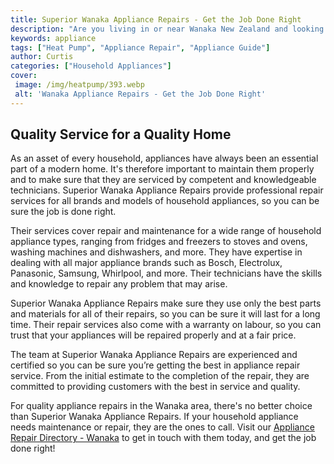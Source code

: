 ```yaml
---
title: Superior Wanaka Appliance Repairs - Get the Job Done Right
description: "Are you living in or near Wanaka New Zealand and looking for reliable high-quality appliance repairs Get the job done right with Superior Wanaka Appliance Repair Offerings include maintenance and repairs for all major appliances"
keywords: appliance
tags: ["Heat Pump", "Appliance Repair", "Appliance Guide"]
author: Curtis
categories: ["Household Appliances"]
cover: 
 image: /img/heatpump/393.webp
 alt: 'Wanaka Appliance Repairs - Get the Job Done Right'
---
```

## Quality Service for a Quality Home
As an asset of every household, appliances have always been an essential part of a modern home. It's therefore important to maintain them properly and to make sure that they are serviced by competent and knowledgeable technicians. Superior Wanaka Appliance Repairs provide professional repair services for all brands and models of household appliances, so you can be sure the job is done right. 

Their services cover repair and maintenance for a wide range of household appliance types, ranging from fridges and freezers to stoves and ovens, washing machines and dishwashers, and more. They have expertise in dealing with all major appliance brands such as Bosch, Electrolux, Panasonic, Samsung, Whirlpool, and more. Their technicians have the skills and knowledge to repair any problem that may arise. 

Superior Wanaka Appliance Repairs make sure they use only the best parts and materials for all of their repairs, so you can be sure it will last for a long time. Their repair services also come with a warranty on labour, so you can trust that your appliances will be repaired properly and at a fair price. 

The team at Superior Wanaka Appliance Repairs are experienced and certified so you can be sure you’re getting the best in appliance repair service. From the initial estimate to the completion of the repair, they are committed to providing customers with the best in service and quality.

For quality appliance repairs in the Wanaka area, there's no better choice than Superior Wanaka Appliance Repairs. If your household appliance needs maintenance or repair, they are the ones to call. Visit our [Appliance Repair Directory - Wanaka](./pages/appliance-repair-technicians/new-zealand/wanaka) to get in touch with them today, and get the job done right!
